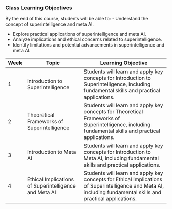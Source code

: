 ### Class Learning Objectives

By the end of this course, students will be able to: - Understand the concept of superintelligence and meta AI.
 - Explore practical applications of superintelligence and meta AI.
 - Analyze implications and ethical concerns related to superintelligence.
 - Identify limitations and potential advancements in superintelligence and meta AI.

| Week | Topic | Learning Objective |
|------|-------|-------------------|
| 1 | Introduction to Superintelligence | Students will learn and apply key concepts for Introduction to Superintelligence, including fundamental skills and practical applications. |
| 2 | Theoretical Frameworks of Superintelligence | Students will learn and apply key concepts for Theoretical Frameworks of Superintelligence, including fundamental skills and practical applications. |
| 3 | Introduction to Meta AI | Students will learn and apply key concepts for Introduction to Meta AI, including fundamental skills and practical applications. |
| 4 | Ethical Implications of Superintelligence and Meta AI | Students will learn and apply key concepts for Ethical Implications of Superintelligence and Meta AI, including fundamental skills and practical applications. |